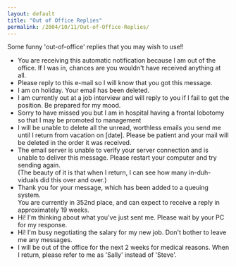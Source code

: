 ```yaml
---
layout: default
title: "Out of Office Replies"
permalink: /2004/10/11/Out-of-Office-Replies/
---
```


Some funny 'out-of-office' replies that you may wish to use!! 
<P>
<UL>
<LI>You are receiving this automatic notification because I am out of the office. If I was in, chances are you wouldn't have received anything at all. 
<LI>Please reply to this e-mail so I will know that you got this message. 
<LI>I am on holiday. Your email has been deleted. 
<LI>I am currently out at a job interview and will reply to you if I fail to get the position. Be prepared for my mood. 
<LI>Sorry to have missed you but I am in hospital having a frontal lobotomy so that I may be promoted to management 
<LI>I will be unable to delete all the unread, worthless emails you send me until I return from vacation on [date]. Please be patient and your mail will be deleted in the order it was received. 
<LI>The email server is unable to verify your server connection and is unable to deliver this message. Please restart your computer and try sending again.<BR>(The beauty of it is that when I return, I can see how many in-duh-viduals did this over and over.) 
<LI>Thank you for your message, which has been added to a queuing system. <BR>You are currently in 352nd place, and can expect to receive a reply in approximately 19 weeks. 
<LI>Hi! I'm thinking about what you've just sent me. Please wait by your PC for my response. 
<LI>Hi! I'm busy negotiating the salary for my new job. Don't bother to leave me any messages. 
<LI>I will be out of the office for the next 2 weeks for medical reasons. When I return, please refer to me as 'Sally' instead of 'Steve'. </LI></UL>